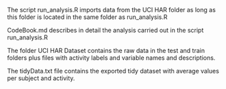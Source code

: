 The script run_analysis.R imports data from the UCI HAR folder as long as this folder is located in the same folder as run_analysis.R

CodeBook.md describes in detail the analysis carried out in the script run_analysis.R

The folder UCI HAR Dataset contains the raw data in the test and train folders plus files with activity labels and variable names and descriptions.

The tidyData.txt file contains the exported tidy dataset with average values per subject and activity.